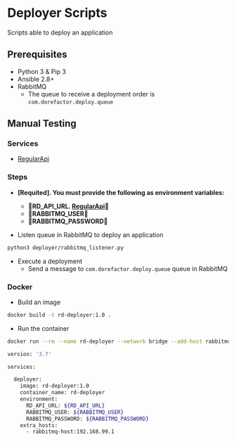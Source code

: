 # **Deployer Scripts**

Scripts able to deploy an application

## **Prerequisites**

* Python 3 & Pip 3
* Ansible 2.8+
* RabbitMQ
  * The queue to receive a deployment order is `com.dorefactor.deploy.queue`

## **Manual Testing**

### **Services**

* [RegularApi](https://github.com/dorefactor/RegularApi)

### **Steps**

* **[Requited]. You must provide the following as environment variables:**

  * **RD_API_URL. [RegularApi](https://github.com/dorefactor/RegularApi)**
  * **RABBITMQ_USER**
  * **RABBITMQ_PASSWORD**

* Listen queue in RabbitMQ to deploy an application

```sh
python3 deployer/rabbitmq_listener.py
```

* Execute a deployment
  * Send a message to `com.dorefactor.deploy.queue` queue in RabbitMQ

### **Docker**

* Build an image

```sh
docker build -t rd-deployer:1.0 .
```

* Run the container

```sh
docker run --rm --name rd-deployer --network bridge --add-host rabbitmq-host:192.168.99.1 -e RD_API_URL=${RD_API_URL} -e RABBITMQ_USER=${RABBITMQ_USER} -e RABBITMQ_PASSWORD=${RABBITMQ_PASSWORD} rd-deployer:1.0
```

```sh
version: '3.7'

services:

  deployer:
    image: rd-deployer:1.0
    container_name: rd-deployer
    environment:
      RD_API_URL: ${RD_API_URL}
      RABBITMQ_USER: ${RABBITMQ_USER}
      RABBITMQ_PASSWORD: ${RABBITMQ_PASSWORD}
    extra_hosts: 
      - rabbitmq-host:192.168.99.1
```
